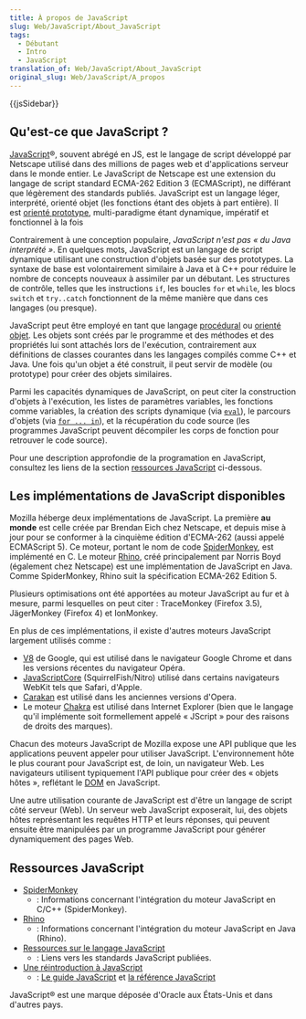 ```yaml
---
title: À propos de JavaScript
slug: Web/JavaScript/About_JavaScript
tags:
  - Débutant
  - Intro
  - JavaScript
translation_of: Web/JavaScript/About_JavaScript
original_slug: Web/JavaScript/A_propos
---
```

{{jsSidebar}}

## Qu'est-ce que JavaScript ?

[JavaScript](https://fr.wikipedia.org/wiki/JavaScript)®, souvent abrégé en JS, est le langage de script développé par Netscape utilisé dans des millions de pages web et d'applications serveur dans le monde entier. Le JavaScript de Netscape est une extension du langage de script standard ECMA-262 Edition 3 (ECMAScript), ne différant que légèrement des standards publiés. JavaScript est un langage léger, interprété, orienté objet (les fonctions étant des objets à part entière). Il est [orienté prototype](https://fr.wikipedia.org/wiki/Programmation_orient%C3%A9e_prototype), multi-paradigme étant dynamique, impératif et fonctionnel à la fois

Contrairement à une conception populaire, _JavaScript n'est pas « du Java interprété »_. En quelques mots, JavaScript est un langage de script dynamique utilisant une construction d'objets basée sur des prototypes. La syntaxe de base est volontairement similaire à Java et à C++ pour réduire le nombre de concepts nouveaux à assimiler par un débutant. Les structures de contrôle, telles que les instructions `if`, les boucles `for` et `while`, les blocs `switch` et `try..catch` fonctionnent de la même manière que dans ces langages (ou presque).

JavaScript peut être employé en tant que langage [procédural](https://fr.wikipedia.org/wiki/Programmation_procédurale) ou [orienté objet](https://fr.wikipedia.org/wiki/Programmation_orientée_objet). Les objets sont créés par le programme et des méthodes et des propriétés lui sont attachés lors de l'exécution, contrairement aux définitions de classes courantes dans les langages compilés comme C++ et Java. Une fois qu'un objet a été construit, il peut servir de modèle (ou prototype) pour créer des objets similaires.

Parmi les capacités dynamiques de JavaScript, on peut citer la construction d'objets à l'exécution, les listes de paramètres variables, les fonctions comme variables, la création des scripts dynamique (via [`eval`](/fr/docs/Web/JavaScript/Reference/Objets_globaux/eval)), le parcours d'objets (via [`for ... in`](/fr/docs/Web/JavaScript/Reference/Instructions/for...in)), et la récupération du code source (les programmes JavaScript peuvent décompiler les corps de fonction pour retrouver le code source).

Pour une description approfondie de la programation en JavaScript, consultez les liens de la section [ressources JavaScript](#Ressources_JavaScript) ci-dessous.

## Les implémentations de JavaScript disponibles

Mozilla héberge deux implémentations de JavaScript. La première **au monde** est celle créée par Brendan Eich chez Netscape, et depuis mise à jour pour se conformer à la cinquième édition d'ECMA-262 (aussi appelé ECMAScript 5). Ce moteur, portant le nom de code [SpiderMonkey](/fr/docs/SpiderMonkey), est implémenté en C. Le moteur [Rhino](/fr/docs/Rhino), créé principalement par Norris Boyd (également chez Netscape) est une implémentation de JavaScript en Java. Comme SpiderMonkey, Rhino suit la spécification ECMA-262 Edition 5.

Plusieurs optimisations ont été apportées au moteur JavaScript au fur et à mesure, parmi lesquelles on peut citer : TraceMonkey (Firefox 3.5), JägerMonkey (Firefox 4) et IonMonkey.

En plus de ces implémentations, il existe d'autres moteurs JavaScript largement utilisés comme :

- [V8](https://code.google.com/p/v8/ "https://code.google.com/p/v8/") de Google, qui est utilisé dans le navigateur Google Chrome et dans les versions récentes du navigateur Opéra.
- [JavaScriptCore](https://www.webkit.org/projects/javascript/index.html "https://www.webkit.org/projects/javascript/index.html") (SquirrelFish/Nitro) utilisé dans certains navigateurs WebKit tels que Safari, d'Apple.
- [Carakan](https://my.opera.com/ODIN/blog/carakan-faq "https://my.opera.com/ODIN/blog/carakan-faq") est utilisé dans les anciennes versions d'Opera.
- Le moteur [Chakra](https://en.wikipedia.org/wiki/Chakra_%28JScript_engine%29 "https://en.wikipedia.org/wiki/Chakra_%28JScript_engine%29") est utilisé dans Internet Explorer (bien que le langage qu'il implémente soit formellement appelé « JScript » pour des raisons de droits des marques).

Chacun des moteurs JavaScript de Mozilla expose une API publique que les applications peuvent appeler pour utiliser JavaScript. L'environnement hôte le plus courant pour JavaScript est, de loin, un navigateur Web. Les navigateurs utilisent typiquement l'API publique pour créer des « objets hôtes », reflétant le [DOM](/fr/docs/DOM) en JavaScript.

Une autre utilisation courante de JavaScript est d'être un langage de script côté serveur (Web). Un serveur web JavaScript exposerait, lui, des objets hôtes représentant les requêtes HTTP et leurs réponses, qui peuvent ensuite être manipulées par un programme JavaScript pour générer dynamiquement des pages Web.

## Ressources JavaScript

- [SpiderMonkey](/fr/docs/SpiderMonkey)
  - : Informations concernant l'intégration du moteur JavaScript en C/C++ (SpiderMonkey).
- [Rhino](/fr/docs/Rhino)
  - : Informations concernant l'intégration du moteur JavaScript en Java (Rhino).
- [Ressources sur le langage JavaScript](/fr/docs/Web/JavaScript/Language_Resources)
  - : Liens vers les standards JavaScript publiées.
- [Une réintroduction à JavaScript](/fr/docs/Web/JavaScript/Une_réintroduction_à_JavaScript)
  - : [Le guide JavaScript](/fr/docs/Web/JavaScript/Guide) et [la référence JavaScript](/fr/docs/Web/JavaScript/Reference)

JavaScript® est une marque déposée d'Oracle aux États-Unis et dans d'autres pays.
